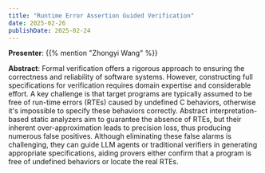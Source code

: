 ```yaml
---
title: "Runtime Error Assertion Guided Verification"
date: 2025-02-26
publishDate: 2025-02-24
---
```



**Presenter**: {{% mention "Zhongyi Wang" %}}

**Abstract**: Formal verification offers a rigorous approach to ensuring the correctness and reliability of software systems. However, constructing full specifications for verification requires domain expertise and considerable effort. A key challenge is that target programs are typically assumed to be free of run-time errors (RTEs) caused by undefined C behaviors, otherwise it's impossible to specify these behaviors correctly. Abstract interpretation-based static analyzers aim to guarantee the absence of RTEs, but their inherent over-approximation leads to precision loss, thus producing numerous false positives. Although eliminating these false alarms is challenging, they can guide LLM agents or traditional verifiers in generating appropriate specifications, aiding provers either confirm that a program is free of undefined behaviors or locate the real RTEs.

